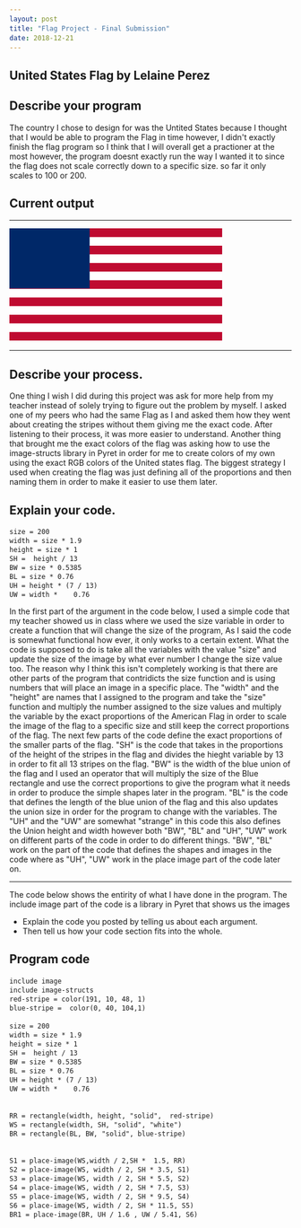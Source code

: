 ```yaml
---
layout: post
title: "Flag Project - Final Submission"
date: 2018-12-21
---
```


## United States Flag by Lelaine Perez

## Describe your program
The country I chose to design for was the Untited States because I thought that I would be able to program the Flag in time however, I didn't exactly finish the flag program so I think that I will overall get a practioner at the most however, the program doesnt exactly run the way I wanted it to since the flag does not scale correctly down to a specific size. so far it only scales to 100 or 200. 


## Current output

* * *
![Flag](/images/final-flag.png)
* * *

## Describe your process.
One thing I wish I did during this project was ask for more help from my teacher instead of solely trying to figure out the problem by myself. I asked one of my peers who had the same Flag as I and asked them how they went about creating the stripes without them giving me the exact code. After listening to their process, it was more easier to understand. Another thing that brought me the exact colors of the flag was asking how to use the image-structs library in Pyret in order for me to create colors of my own using the exact RGB colors of the United states flag. The biggest strategy I used when creating the flag was just defining all of the proportions and then naming them in order to make it easier to use them later. 


## Explain your code.
```
size = 200
width = size * 1.9
height = size * 1
SH =  height / 13
BW = size * 0.5385
BL = size * 0.76
UH = height * (7 / 13) 
UW = width * 	0.76
```

In the first part of the argument in the code below, I used a simple code that my teacher showed us in class where we used the size variable in order to create a function that will change the size of the program, As I said the code is somewhat functional how ever, it only works to a certain extent. What the code is supposed to do is take all the variables with the value "size" and update the size of the image by what ever number I change the size value too. The reason why I think this isn't completely working is that there are other parts of the program that contridicts the size function and is using numbers that will place an image in a specific place. The "width" and the "height" are names that I assigned to the program and take the "size" function and multiply the number assigned to the size values and multiply the variable by the exact proportions of the American Flag in order to scale the image of the flag to a specific size and still keep the correct proportions of the flag. The next few parts of the code define the exact proportions of the smaller parts of the flag. "SH" is the code that takes in the proportions of the height of the stripes in the flag and divides the hieght variable by 13 in order to fit all 13 stripes on the flag. "BW" is the width of the blue union of the flag and I used an operator that will multiply the size of the Blue rectangle and use the correct proportions to give the program what it needs in order to produce the simple shapes later in the program. "BL" is the code that defines the length of the blue union of the flag and this also updates the union size in order for the program to change with the variables. The "UH" and the "UW" are somewhat "strange" in this code this also defines the Union height and width however both "BW", "BL" and "UH", "UW" work on different parts of the code in order to do different things. "BW", "BL" work on the part of the code that defines the shapes and images in the code where as "UH", "UW" work in the place image part of the code later on. 

* * *
The code below shows the entirity of what I have done in the program. The include image part of the code is a library in Pyret that shows us the images 
-   Explain the code you posted by telling us about each argument.
-   Then tell us how your code section fits into the whole.
 

## Program code

```
include image
include image-structs
red-stripe = color(191, 10, 48, 1)
blue-stripe =  color(0, 40, 104,1)

size = 200
width = size * 1.9
height = size * 1
SH =  height / 13
BW = size * 0.5385
BL = size * 0.76
UH = height * (7 / 13) 
UW = width * 	0.76


RR = rectangle(width, height, "solid",  red-stripe)
WS = rectangle(width, SH, "solid", "white")
BR = rectangle(BL, BW, "solid", blue-stripe)


S1 = place-image(WS,width / 2,SH *  1.5, RR)
S2 = place-image(WS, width / 2, SH * 3.5, S1)
S3 = place-image(WS, width / 2, SH * 5.5, S2)
S4 = place-image(WS, width / 2, SH * 7.5, S3)
S5 = place-image(WS, width / 2, SH * 9.5, S4)
S6 = place-image(WS, width / 2, SH * 11.5, S5)
BR1 = place-image(BR, UH / 1.6 , UW / 5.41, S6)

```
